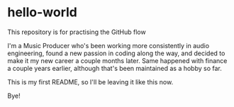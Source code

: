 # hello-world
This repository is for practising the GitHub flow

I'm a Music Producer who's been working more consistently in audio engineering, found a new passion in coding along the way, and decided to make it my new career a couple months later. Same happened with finance a couple years earlier, although that's been maintained as a hobby so far.

This is my first README, so I'll be leaving it like this now.

Bye!
